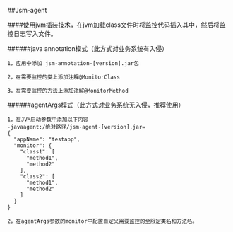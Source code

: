 ##Jsm-agent

####使用jvm插装技术，在jvm加载class文件时将监控代码插入其中，然后将监控日志写入文件。

######java annotation模式（此方式对业务系统有入侵）

    1，应用中添加 jsm-annotation-[version].jar包
    
    2，在需要监控的类上添加注解@MonitorClass
    
    3，在需要监控的方法上添加注解@MonitorMethod
    
######agentArgs模式（此方式对业务系统无入侵，推荐使用）

    1，在JVM启动参数中添加以下内容
    -javaagent:/绝对路径/jsm-agent-[version].jar=
    {
      "appName": "testapp",
      "monitor": {
        "class1": [
          "method1",
          "method2"
        ],
        "class2": [
          "method1",
          "method2"
        ]
      }
    }
    
    2，在agentArgs参数的monitor中配置自定义需要监控的全限定类名和方法名。
